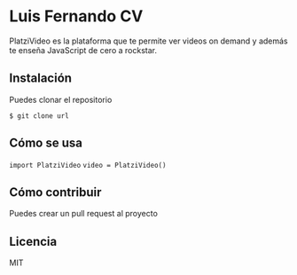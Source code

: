 # Luis Fernando CV

PlatziVideo es la plataforma que te permite ver videos on demand y además 
te enseña JavaScript de cero a rockstar.

## Instalación

Puedes clonar el repositorio

`$ git clone url`

## Cómo se usa

`import PlatziVideo`
`video = PlatziVideo()`

## Cómo contribuir

Puedes crear un pull request al proyecto

## Licencia

MIT